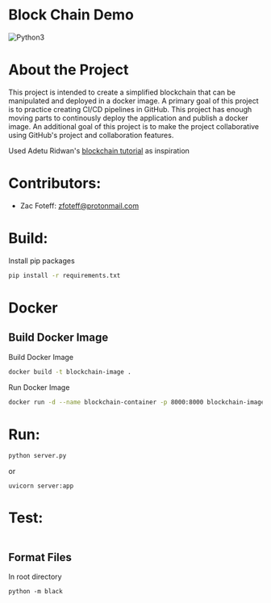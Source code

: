 Block Chain Demo
==========
![Python3](https://img.shields.io/badge/Python-3776AB?style=flat&logo=python&logoColor=white)

# About the Project
This project is intended to create a simplified blockchain that can be manipulated and deployed in a docker image. A primary goal of this project is to practice creating CI/CD pipelines in GitHub. This project has enough moving parts to continously deploy the application and publish a docker image. An additional goal of this project is to make the project collaborative using GitHub's project and collaboration features.

Used Adetu Ridwan's [blockchain tutorial](https://www.section.io/engineering-education/how-to-create-a-blockchain-in-python/) as inspiration

# Contributors:
* Zac Foteff: zfoteff@protonmail.com

# Build:
Install pip packages
```bash
pip install -r requirements.txt
```

# Docker
## Build Docker Image
Build Docker Image
```bash
docker build -t blockchain-image .
```

Run Docker Image
```bash
docker run -d --name blockchain-container -p 8000:8000 blockchain-image
```

# Run: 
```bash
python server.py
```
or
```
uvicorn server:app
```

# Test:
```bash
```

## Format Files
In root directory
```commandline
python -m black
```